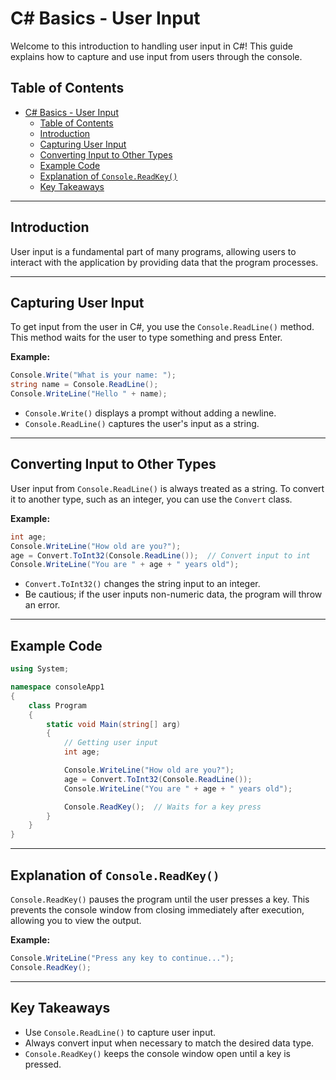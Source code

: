 # C# Basics - User Input

Welcome to this introduction to handling user input in C#! This guide explains how to capture and use input from users through the console.

## Table of Contents
- [C# Basics - User Input](#c-basics---user-input)
  - [Table of Contents](#table-of-contents)
  - [Introduction](#introduction)
  - [Capturing User Input](#capturing-user-input)
  - [Converting Input to Other Types](#converting-input-to-other-types)
  - [Example Code](#example-code)
  - [Explanation of `Console.ReadKey()`](#explanation-of-consolereadkey)
  - [Key Takeaways](#key-takeaways)

---

## Introduction
User input is a fundamental part of many programs, allowing users to interact with the application by providing data that the program processes.

---

## Capturing User Input
To get input from the user in C#, you use the `Console.ReadLine()` method. This method waits for the user to type something and press Enter.

**Example:**
```csharp
Console.Write("What is your name: ");
string name = Console.ReadLine();
Console.WriteLine("Hello " + name);
```
- `Console.Write()` displays a prompt without adding a newline.
- `Console.ReadLine()` captures the user's input as a string.

---

## Converting Input to Other Types
User input from `Console.ReadLine()` is always treated as a string. To convert it to another type, such as an integer, you can use the `Convert` class.

**Example:**
```csharp
int age;
Console.WriteLine("How old are you?");
age = Convert.ToInt32(Console.ReadLine());  // Convert input to int
Console.WriteLine("You are " + age + " years old");
```

- `Convert.ToInt32()` changes the string input to an integer.
- Be cautious; if the user inputs non-numeric data, the program will throw an error.

---

## Example Code
```csharp
using System;

namespace consoleApp1
{
    class Program
    {
        static void Main(string[] arg)
        {
            // Getting user input
            int age;

            Console.WriteLine("How old are you?");
            age = Convert.ToInt32(Console.ReadLine());
            Console.WriteLine("You are " + age + " years old");

            Console.ReadKey();  // Waits for a key press
        }
    }
}
```

---

## Explanation of `Console.ReadKey()`
`Console.ReadKey()` pauses the program until the user presses a key. This prevents the console window from closing immediately after execution, allowing you to view the output.

**Example:**
```csharp
Console.WriteLine("Press any key to continue...");
Console.ReadKey();
```

---

## Key Takeaways
- Use `Console.ReadLine()` to capture user input.
- Always convert input when necessary to match the desired data type.
- `Console.ReadKey()` keeps the console window open until a key is pressed.

